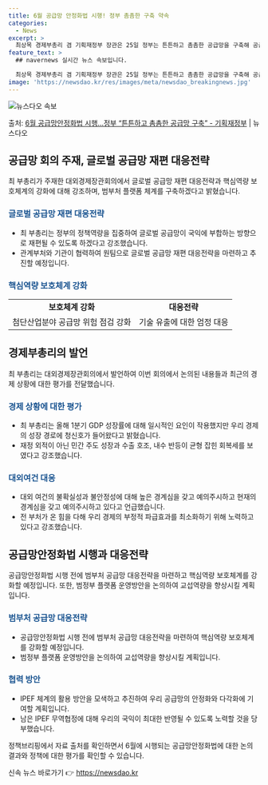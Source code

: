 ```yaml
---
title: 6월 공급망 안정화법 시행! 정부 촘촘한 구축 약속
categories:
  - News
excerpt: >
  최상목 경제부총리 겸 기획재정부 장관은 25일 정부는 튼튼하고 촘촘한 공급망을 구축해 공급망 중추국가로 발돋…
feature_text: >
  ## navernews 실시간 뉴스 속보입니다.

  최상목 경제부총리 겸 기획재정부 장관은 25일 정부는 튼튼하고 촘촘한 공급망을 구축해 공급망 중추국가로 발돋…
image: 'https://newsdao.kr/res/images/meta/newsdao_breakingnews.jpg'
---
```


![뉴스다오 속보](https://newsdao.kr/res/images/meta/newsdao_breakingnews.jpg)

<p>출처: <a href="https://newsdao.kr/3667" rel="dofollow">6월 공급망안정화법 시행…정부 “튼튼하고 촘촘한 공급망 구축” - 기획재정부</a> | 뉴스다오</p>

<h2 data-ke-size="size26">공급망 회의 주재, 글로벌 공급망 재편 대응전략</h2>

<p data-ke-size="size16">최 부총리가 주재한 대외경제장관회의에서 글로벌 공급망 재편 대응전략과 핵심역량 보호체계의 강화에 대해 강조하며, 범부처 플랫폼 체계를 구축하겠다고 밝혔습니다.</p>

<h3><b><span style="color: #1a5490;">글로벌 공급망 재편 대응전략</span></b></h3>
<ul>
  <li>최 부총리는 정부의 정책역량을 집중하여 글로벌 공급망이 국익에 부합하는 방향으로 재편될 수 있도록 하겠다고 강조했습니다.</li>
  <li>관계부처와 기관이 협력하여 원팀으로 글로벌 공급망 재편 대응전략을 마련하고 추진할 예정입니다.</li>
</ul>

<h3><b><span style="color: #1a5490;">핵심역량 보호체계 강화</span></b></h3>
<table>
  <tr>
    <td style="text-align: center; height: 17px;"><b>보호체계 강화</b></td>
    <td style="text-align: center; height: 17px;"><b>대응전략</b></td>
  </tr>
  <tr>
    <td style="text-align: center; height: 17px;">첨단산업분야 공급망 위험 점검 강화</td>
    <td style="text-align: center; height: 17px;">기술 유출에 대한 엄정 대응</td>
  </tr>
</table>

<h2 data-ke-size="size26">경제부총리의 발언</h2>

<p data-ke-size="size16">최 부총리는 대외경제장관회의에서 발언하여 이번 회의에서 논의된 내용들과 최근의 경제 상황에 대한 평가를 전달했습니다.</p>

<h3><b><span style="color: #1a5490;">경제 상황에 대한 평가</span></b></h3>
<ul>
  <li>최 부총리는 올해 1분기 GDP 성장률에 대해 일시적인 요인이 작용했지만 우리 경제의 성장 경로에 청신호가 들어왔다고 밝혔습니다.</li>
  <li>재정 외적이 아닌 민간 주도 성장과 수출 호조, 내수 반등이 균형 잡힌 회복세를 보였다고 강조했습니다.</li>
</ul>

<h3><b><span style="color: #1a5490;">대외여건 대응</span></b></h3>
<ul>
  <li>대외 여건의 불확실성과 불안정성에 대해 높은 경계심을 갖고 예의주시하고 현재의 경계심을 갖고 예의주시하고 있다고 언급했습니다.</li>
  <li>전 부처가 온 힘을 다해 우리 경제의 부정적 파급효과를 최소화하기 위해 노력하고 있다고 강조했습니다.</li>
</ul>

<h2 data-ke-size="size26">공급망안정화법 시행과 대응전략</h2>

<p data-ke-size="size16">공급망안정화법 시행 전에 범부처 공급망 대응전략을 마련하고 핵심역량 보호체계를 강화할 예정입니다. 또한, 범정부 플랫폼 운영방안을 논의하여 교섭역량을 향상시킬 계획입니다.</p>

<h3><b><span style="color: #1a5490;">범부처 공급망 대응전략</span></b></h3>
<ul>
  <li>공급망안정화법 시행 전에 범부처 공급망 대응전략을 마련하여 핵심역량 보호체계를 강화할 예정입니다.</li>
  <li>범정부 플랫폼 운영방안을 논의하여 교섭역량을 향상시킬 계획입니다.</li>
</ul>

<h3><b><span style="color: #1a5490;">협력 방안</span></b></h3>
<ul>
  <li>IPEF 체계의 활용 방안을 모색하고 추진하여 우리 공급망의 안정화와 다각화에 기여할 계획입니다.</li>
  <li>남은 IPEF 무역협정에 대해 우리의 국익이 최대한 반영될 수 있도록 노력할 것을 당부했습니다.</li>
</ul>

<p data-ke-size="size16">정책브리핑에서 자료 출처를 확인하면서 6월에 시행되는 공급망안정화법에 대한 논의 결과와 정책에 대한 평가를 확인할 수 있습니다.</p> 

신속 뉴스 바로가기 👉 <a href="https://newsdao.kr" rel="dofollow">https://newsdao.kr</a>


